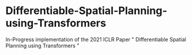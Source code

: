 # Differentiable-Spatial-Planning-using-Transformers
In-Progress implementation of the 2021 ICLR Paper " Differentiable Spatial Planning using Transformers "
